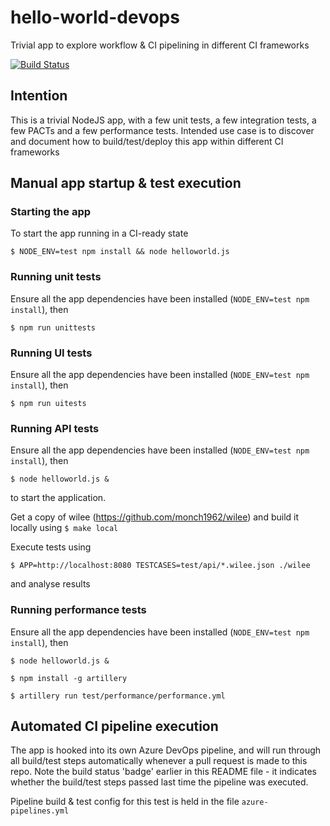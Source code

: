 # hello-world-devops
Trivial app to explore workflow &amp; CI pipelining in different CI frameworks

[![Build Status](https://dev.azure.com/monch1962/monch1962/_apis/build/status/monch1962.hello-world-devops)](https://dev.azure.com/monch1962/monch1962/_build/latest?definitionId=1)
## Intention
This is a trivial NodeJS app, with a few unit tests, a few integration tests, a few PACTs and a few performance tests. Intended use case is to discover and document how to build/test/deploy this app within different CI frameworks

## Manual app startup & test execution

### Starting the app
To start the app running in a CI-ready state

`$ NODE_ENV=test npm install && node helloworld.js`

### Running unit tests
Ensure all the app dependencies have been installed (`NODE_ENV=test npm install`), then 

`$ npm run unittests`

### Running UI tests

Ensure all the app dependencies have been installed (`NODE_ENV=test npm install`), then 

`$ npm run uitests`

### Running API tests

Ensure all the app dependencies have been installed (`NODE_ENV=test npm install`), then

`$ node helloworld.js &`

to start the application.

Get a copy of wilee (https://github.com/monch1962/wilee) and build it locally using `$ make local`

Execute tests using

`$ APP=http://localhost:8080 TESTCASES=test/api/*.wilee.json ./wilee`

and analyse results

### Running performance tests

Ensure all the app dependencies have been installed (`NODE_ENV=test npm install`), then

`$ node helloworld.js &`

`$ npm install -g artillery`

`$ artillery run test/performance/performance.yml`

## Automated CI pipeline execution
The app is hooked into its own Azure DevOps pipeline, and will run through all build/test steps automatically whenever a pull request is made to this repo. Note the build status 'badge' earlier in this README file - it indicates whether the build/test steps passed last time the pipeline was executed.

Pipeline build & test config for this test is held in the file `azure-pipelines.yml`
